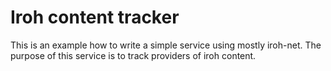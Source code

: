 # Iroh content tracker

This is an example how to write a simple service using mostly iroh-net.
The purpose of this service is to track providers of iroh content.
